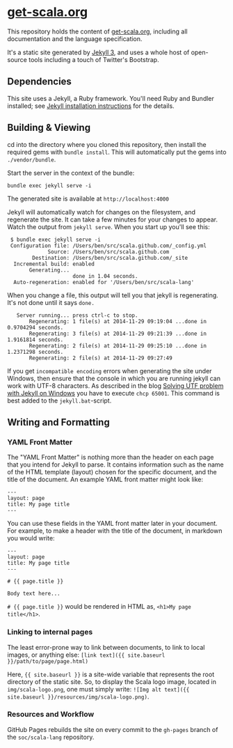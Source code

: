 # [get-scala.org](http://get-scala.org)

This repository holds the content of [get-scala.org](get-scala.org), including all documentation and the language specification.

It's a static site generated by [Jekyll 3](https://github.com/jekyll/jekyll), and uses a whole host of open-source tools including a touch of Twitter's Bootstrap.

## Dependencies ##

This site uses a Jekyll, a Ruby framework. You'll need Ruby and Bundler installed; see [Jekyll installation instructions](http://jekyllrb.com/docs/installation/) for the details.

## Building & Viewing ##

cd into the directory where you cloned this repository, then install the required gems with `bundle install`. This will automatically put the gems into `./vendor/bundle`.

Start the server in the context of the bundle:

    bundle exec jekyll serve -i

The generated site is available at `http://localhost:4000`

Jekyll will automatically watch for changes on the filesystem, and regenerate the site. It can take a few minutes for your changes to appear. Watch the output from `jekyll serve`. When you start up you'll see this:

     $ bundle exec jekyll serve -i
     Configuration file: /Users/ben/src/scala.github.com/_config.yml
                 Source: /Users/ben/src/scala.github.com
            Destination: /Users/ben/src/scala.github.com/_site
      Incremental build: enabled
           Generating...
                         done in 1.04 seconds.
      Auto-regeneration: enabled for '/Users/ben/src/scala-lang'

When you change a file, this output will tell you that jekyll is regenerating. It's not done until it says `done.`

       Server running... press ctrl-c to stop.
           Regenerating: 1 file(s) at 2014-11-29 09:19:04 ...done in 0.9704294 seconds.
           Regenerating: 3 file(s) at 2014-11-29 09:21:39 ...done in 1.9161814 seconds.
           Regenerating: 2 file(s) at 2014-11-29 09:25:10 ...done in 1.2371298 seconds.
           Regenerating: 2 file(s) at 2014-11-29 09:27:49

If you get `incompatible encoding` errors when generating the site under Windows, then ensure that the
console in which you are running jekyll can work with UTF-8 characters. As described in the blog
[Solving UTF problem with Jekyll on Windows](http://joseoncode.com/2011/11/27/solving-utf-problem-with-jekyll-on-windows/)
you have to execute `chcp 65001`. This command is best added to the `jekyll.bat`-script.

## Writing and Formatting

### YAML Front Matter

The "YAML Front Matter" is nothing more than the header on each page that you intend for Jekyll to parse. It contains information such as the name of the HTML template (layout) chosen for the specific document, and the title of the document. An example YAML front matter might look like:

    ---
    layout: page
    title: My page title
    ---

You can use these fields in the YAML front matter later in your document. For example, to make a header with the title of the document, in markdown you would write:

    ---
    layout: page
    title: My page title
    ---

    # {{ page.title }}

    Body text here...

`# {{ page.title }}` would be rendered in HTML as, `<h1>My page title</h1>`.

### Linking to internal pages

The least error-prone way to link between documents, to link to local images, or anything else: `[link text]({{ site.baseurl }}/path/to/page/page.html)`

Here, `{{ site.baseurl }}` is a site-wide variable that represents the root directory of the static site. So, to display the Scala logo image, located in `img/scala-logo.png`, one must simply write: `![Img alt text]({{ site.baseurl }}/resources/img/scala-logo.png)`.

### Resources and Workflow

GitHub Pages rebuilds the site on every commit to the `gh-pages` branch of the `soc/scala-lang` repository.
